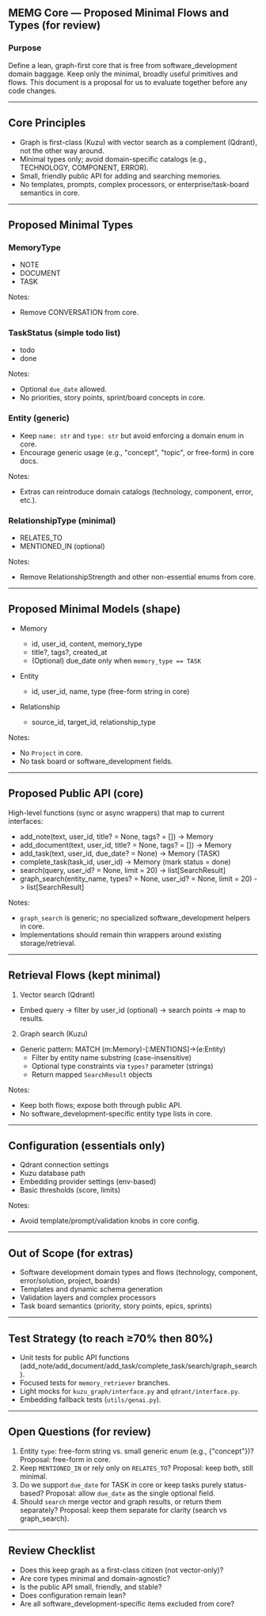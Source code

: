 ## MEMG Core — Proposed Minimal Flows and Types (for review)

### Purpose
Define a lean, graph-first core that is free from software_development domain baggage. Keep only the minimal, broadly useful primitives and flows. This document is a proposal for us to evaluate together before any code changes.

---

## Core Principles
- Graph is first-class (Kuzu) with vector search as a complement (Qdrant), not the other way around.
- Minimal types only; avoid domain-specific catalogs (e.g., TECHNOLOGY, COMPONENT, ERROR).
- Small, friendly public API for adding and searching memories.
- No templates, prompts, complex processors, or enterprise/task-board semantics in core.

---

## Proposed Minimal Types

### MemoryType
- NOTE
- DOCUMENT
- TASK

Notes:
- Remove CONVERSATION from core.

### TaskStatus (simple todo list)
- todo
- done

Notes:
- Optional `due_date` allowed.
- No priorities, story points, sprint/board concepts in core.

### Entity (generic)
- Keep `name: str` and `type: str` but avoid enforcing a domain enum in core.
- Encourage generic usage (e.g., "concept", "topic", or free-form) in core docs.

Notes:
- Extras can reintroduce domain catalogs (technology, component, error, etc.).

### RelationshipType (minimal)
- RELATES_TO
- MENTIONED_IN (optional)

Notes:
- Remove RelationshipStrength and other non-essential enums from core.

---

## Proposed Minimal Models (shape)

- Memory
  - id, user_id, content, memory_type
  - title?, tags?, created_at
  - (Optional) due_date only when `memory_type == TASK`

- Entity
  - id, user_id, name, type (free-form string in core)

- Relationship
  - source_id, target_id, relationship_type

Notes:
- No `Project` in core.
- No task board or software_development fields.

---

## Proposed Public API (core)

High-level functions (sync or async wrappers) that map to current interfaces:

- add_note(text, user_id, title? = None, tags? = []) -> Memory
- add_document(text, user_id, title? = None, tags? = []) -> Memory
- add_task(text, user_id, due_date? = None) -> Memory  (TASK)
- complete_task(task_id, user_id) -> Memory  (mark status = done)
- search(query, user_id? = None, limit = 20) -> list[SearchResult]
- graph_search(entity_name, types? = None, user_id? = None, limit = 20) -> list[SearchResult]

Notes:
- `graph_search` is generic; no specialized software_development helpers in core.
- Implementations should remain thin wrappers around existing storage/retrieval.

---

## Retrieval Flows (kept minimal)

1) Vector search (Qdrant)
- Embed query -> filter by user_id (optional) -> search points -> map to results.

2) Graph search (Kuzu)
- Generic pattern: MATCH (m:Memory)-[:MENTIONS]->(e:Entity)
  - Filter by entity name substring (case-insensitive)
  - Optional type constraints via `types?` parameter (strings)
  - Return mapped `SearchResult` objects

Notes:
- Keep both flows; expose both through public API.
- No software_development-specific entity type lists in core.

---

## Configuration (essentials only)
- Qdrant connection settings
- Kuzu database path
- Embedding provider settings (env-based)
- Basic thresholds (score, limits)

Notes:
- Avoid template/prompt/validation knobs in core config.

---

## Out of Scope (for extras)
- Software development domain types and flows (technology, component, error/solution, project, boards)
- Templates and dynamic schema generation
- Validation layers and complex processors
- Task board semantics (priority, story points, epics, sprints)

---

## Test Strategy (to reach ≥70% then 80%)
- Unit tests for public API functions (add_note/add_document/add_task/complete_task/search/graph_search).
- Focused tests for `memory_retriever` branches.
- Light mocks for `kuzu_graph/interface.py` and `qdrant/interface.py`.
- Embedding fallback tests (`utils/genai.py`).

---

## Open Questions (for review)
1) Entity `type`: free-form string vs. small generic enum (e.g., {"concept"})? Proposal: free-form in core.
2) Keep `MENTIONED_IN` or rely only on `RELATES_TO`? Proposal: keep both, still minimal.
3) Do we support `due_date` for TASK in core or keep tasks purely status-based? Proposal: allow `due_date` as the single optional field.
4) Should `search` merge vector and graph results, or return them separately? Proposal: keep them separate for clarity (search vs graph_search).

---

## Review Checklist
- Does this keep graph as a first-class citizen (not vector-only)?
- Are core types minimal and domain-agnostic?
- Is the public API small, friendly, and stable?
- Does configuration remain lean?
- Are all software_development-specific items excluded from core?
